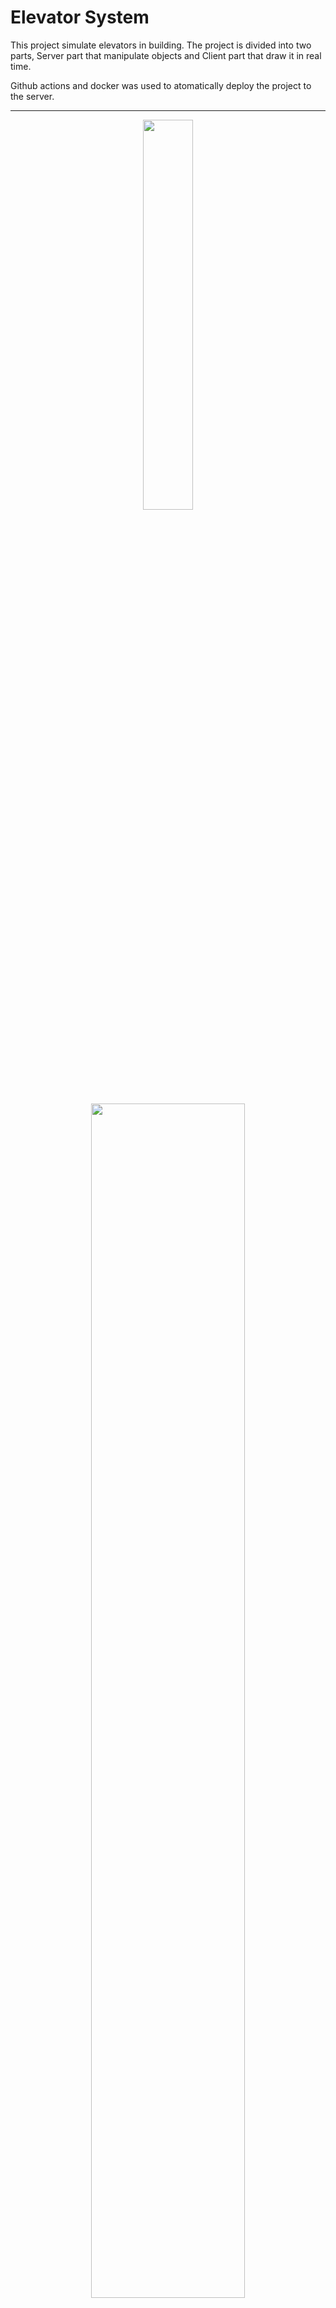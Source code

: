 # Elevator System

This project simulate elevators in building. The project is divided into two parts, Server part that manipulate objects
and Client part that draw it in real time.

Github actions and docker was used to atomatically deploy the project to the server.

___

<p align=center>
  <img  src="https://github.com/watislaf/ElevatorSystem/outpup1.gif" width="40%"> 
  </p>
 
<p align=center>
  <img  src="https://github.com/watislaf/ElevatorSystem/outpup2.gif"  width="70% " >
  </p>


## Development status

Still a lot of work to do.
## Install

Download source files.

```bat
  git clone https://github.com/watislaf/chessbot.git # install
  cd ./chessbot
```

if you don't have git, just download source
from [this page](https://github.com/watislaf/chessbot/releases/tag/V1.0.1600Elo).
____
## Build /-> Run

### Gradle

To build and run project u can either use gradle (if u have installed one)

```bat
  ./gradlew :window:buld -Dorg.gradle.java.home="PATH_TO/openjdk-17.0.2"
  ./gradlew :window:run -Dorg.gradle.java.home="PATH_TO/openjdk-17.0.2"
```
____
### Docker

or use docker.

```bat
  sudo bash ./setupDocker  
```

### Docker not installed

```bat
  sudo bash ./installDocker  
```
_____

 

## Uninstall

It is also possible to uninstall the script (and all downloaded with this project libraries).

```bat
  bash ./unis.sh  
```
### Authors

* Vladislav Kozulin ([@watislaf](https://github.com/watislaf))
